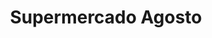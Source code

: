 ---
title: "Supermercado Agosto"
url: /ciudad-autonoma-de-buenos-aires/supermercado-agosto/
shop: Supermarkt
---